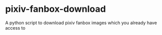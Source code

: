 # pixiv-fanbox-download
A python script to download pixiv fanbox images which you already have access to
